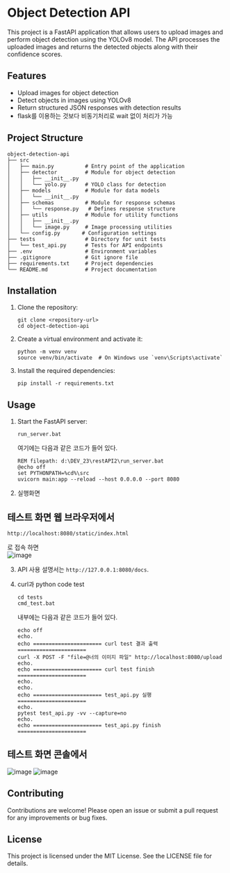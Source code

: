# Object Detection API

This project is a FastAPI application that allows users to upload images and perform object detection using the YOLOv8 model. The API processes the uploaded images and returns the detected objects along with their confidence scores.

## Features

- Upload images for object detection
- Detect objects in images using YOLOv8
- Return structured JSON responses with detection results
- flask를 이용하는 것보다 비동기처리로 wait 없이 처리가 가능

## Project Structure

```
object-detection-api
├── src
│   ├── main.py          # Entry point of the application
│   ├── detector         # Module for object detection
│   │   ├── __init__.py
│   │   └── yolo.py      # YOLO class for detection
│   ├── models           # Module for data models
│   │   └── __init__.py
│   ├── schemas          # Module for response schemas
│   │   └── response.py   # Defines response structure
│   ├── utils            # Module for utility functions
│   │   ├── __init__.py
│   │   └── image.py     # Image processing utilities
│   └── config.py       # Configuration settings
├── tests                # Directory for unit tests
│   └── test_api.py      # Tests for API endpoints
├── .env                 # Environment variables
├── .gitignore           # Git ignore file
├── requirements.txt     # Project dependencies
└── README.md            # Project documentation
```

## Installation

1. Clone the repository:
   ```
   git clone <repository-url>
   cd object-detection-api
   ```

2. Create a virtual environment and activate it:
   ```
   python -m venv venv
   source venv/bin/activate  # On Windows use `venv\Scripts\activate`
   ```

3. Install the required dependencies:
   ```
   pip install -r requirements.txt
   ```

## Usage

1. Start the FastAPI server:
   ```
   run_server.bat
   ```
   여기에는 다음과 같은 코드가 들어 있다.
   ```
   REM filepath: d:\DEV_23\restAPI2\run_server.bat
   @echo off
   set PYTHONPATH=%cd%\src
   uvicorn main:app --reload --host 0.0.0.0 --port 8080
   ```
2. 실행화면 
## 테스트 화면   웹 브라우저에서    
   ```
   http://localhost:8080/static/index.html
   ```
   로 접속 하면    
  ![image](https://github.com/user-attachments/assets/b876bc9b-94bd-47b5-a768-7b415a59178e)

3. API 사용 설명서는 `http://127.0.0.1:8080/docs`.

4. curl과 python code test
   ```
   cd tests
   cmd_test.bat
   ```
   내부에는  다음과 같은 코드가 들어 있다.
   ```
   echo off
   echo.
   echo ====================== curl test 결과 출력 ======================
   curl -X POST -F "file=@너의 이미지 파일" http://localhost:8080/upload
   echo.
   echo ====================== curl test finish   ======================
   echo.
   echo.
   echo ====================== test_api.py 실행   ======================
   echo.
   pytest test_api.py -vv --capture=no
   echo.
   echo ====================== test_api.py finish ======================
   ```

## 테스트 화면 콘솔에서 
![image](https://github.com/user-attachments/assets/3e64c4cc-f2b2-4d9c-8994-0f292a106347)
![image](https://github.com/user-attachments/assets/3b4612e1-04e5-4c60-836c-d77b2cddce8e)


   

## Contributing

Contributions are welcome! Please open an issue or submit a pull request for any improvements or bug fixes.

## License

This project is licensed under the MIT License. See the LICENSE file for details.
